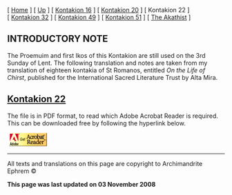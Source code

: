 \[ [Home](index.md) \] \[ [Up](romanos.md) \] \[ [Kontakion 16](kontak16.md) \] \[ [Kontakion 20](kontakion_20.md) \] \[ Kontakion 22 \] \[ [Kontakion 32](kontakion_32.md) \] \[ [Kontakion 49](kontakion_49.md) \] \[ [Kontakion 51](kontakion_51.md) \] \[ [The Akathist](akath.md) \]

INTRODUCTORY NOTE
-----------------

The Proemuim and first Ikos of this Kontakion are still used on the 3rd Sunday of Lent. The following translation and notes are taken from my translation of eighteen kontakia of St Romanos, entitled *On the Life of Chirst*, published for the International Sacred Literature Trust by Alta Mira.

[Kontakion 22](ROMK22.pdf)
--------------------------

<span style="mso-bidi-font-size: 10.0pt">The file is in PDF format, to read which Adobe Acrobat Reader is required. This can be downloaded free by following the hyperlink below.</span>

<span style="mso-bidi-font-size: 10.0pt; font-family: Book Antiqua; Kontakion 22
&lt;/a&gt;&lt;/span&gt;&lt;/font&gt;&lt;/p&gt;
&lt;p&gt;&lt;font size="> </span>

 [<img src="getacro.gif" width="88" height="31" />](http://www.adobe.com)

------------------------------------------------------------------------

All texts and translations on this page are copyright to
Archimandrite Ephrem ©

**This page was last updated on 03 November 2008**
